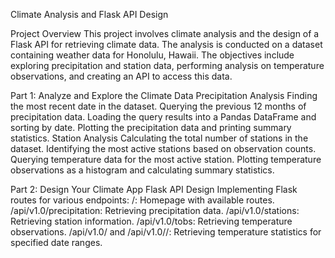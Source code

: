Climate Analysis and Flask API Design

Project Overview
This project involves climate analysis and the design of a Flask API for retrieving climate data. The analysis is conducted on a dataset containing weather data for Honolulu, Hawaii. The objectives include exploring precipitation and station data, performing analysis on temperature observations, and creating an API to access this data.

Part 1: Analyze and Explore the Climate Data
Precipitation Analysis
Finding the most recent date in the dataset.
Querying the previous 12 months of precipitation data.
Loading the query results into a Pandas DataFrame and sorting by date.
Plotting the precipitation data and printing summary statistics.
Station Analysis
Calculating the total number of stations in the dataset.
Identifying the most active stations based on observation counts.
Querying temperature data for the most active station.
Plotting temperature observations as a histogram and calculating summary statistics.

Part 2: Design Your Climate App
Flask API Design
Implementing Flask routes for various endpoints:
/: Homepage with available routes.
/api/v1.0/precipitation: Retrieving precipitation data.
/api/v1.0/stations: Retrieving station information.
/api/v1.0/tobs: Retrieving temperature observations.
/api/v1.0/<start> and /api/v1.0/<start>/<end>: Retrieving temperature statistics for specified date ranges.
